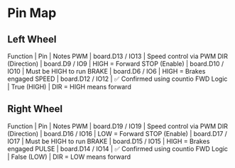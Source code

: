 # Pin Map

## Left Wheel

Function        | Pin              | Notes
PWM             | board.D13 / IO13 | Speed control via PWM
DIR (Direction) | board.D9 / IO9   | HIGH = Forward
STOP (Enable)   | board.D10 / IO10 | Must be HIGH to run
BRAKE           | board.D6 / IO6   | HIGH = Brakes engaged
SPEED           | board.D12 / IO12 | ✅ Confirmed using countio
FWD Logic       | True (HIGH)      | DIR = HIGH means forward

## Right Wheel

Function         | Pin              | Notes
PWM              | board.D19 / IO19 | Speed control via PWM
DIR (Direction)  | board.D16 / IO16 | LOW = Forward
STOP (Enable)    | board.D17 / IO17 | Must be HIGH to run
BRAKE            | board.D15 / IO15 | HIGH = Brakes engaged
PULSE            | board.D14 / IO14 | ✅ Confirmed using countio
FWD Logic        | False (LOW)      | DIR = LOW means forward
